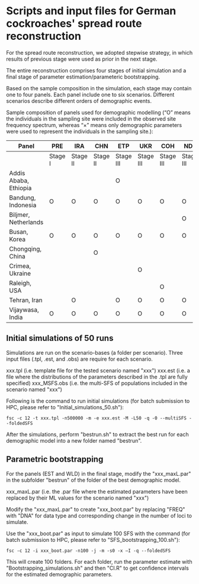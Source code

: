 # Scripts and input files for German cockroaches' spread route reconstruction 

For the spread route reconstruction, we adopted stepwise strategy, in which results of previous stage were used as prior in the next stage. 

The entire reconstruction comprises four stages of initial simulation and a final stage of parameter estimation/parameteric bootstrapping.

Based on the sample composition in the simulation, each stage may contain one to four panels. Each panel include one to six scenarios. Different scenarios describe different orders of demographic events.

Sample composition of panels used for demographic modelling (“O” means the individuals in the sampling site were included in the observed site frequency spectrum, whereas “×” means only demographic parameters were used to represent the individuals in the sampling site.):

| Panel | PRE | IRA | CHN | ETP | UKR | COH | NDL | WST | EST | WLD |
|--- | --- | --- | --- |--- |--- |--- |--- |--- |--- |--- |
|  | Stage I | Stage II | Stage II | Stage III | Stage III | Stage III | Stage III | Stage IV | Final | Final |
| Addis Ababa, Ethiopia |  |  |  | O |  |  |  |  |  | O |
| Bandung, Indonesia | O | O | O | O | O | O | O |  | × | O |  | × |
| Biljmer, Netherlands |  |  |  |  |  |  | O | O |  | O |
| Busan, Korea | O | O | O | O | O | O | O |  | × | O |  | × |
| Chongqing, China |  |  | O |  |  |  |  |  | O |  | × |
| Crimea, Ukraine |  |  |  |  | O |  |  | O |  | O |
| Raleigh, USA |  |  |  |  |  | O |  | O |  | O |
| Tehran, Iran |  | O |  | O | O | O | O | O | O | O |
| Vijaywasa, India | O | O | O | O | O | O | O |  | × | O | O | 


## Initial simulations of 50 runs

Simulations are run on the scenario-bases (a folder per scenario). Three input files (.tpl, .est, and .obs) are require for each scenario.

xxx.tpl (i.e. template file for the tested scenario named "xxx")
xxx.est (i.e. a file where the distributions of the parameters described in the .tpl are fully specified)
xxx_MSFS.obs (i.e. the multi-SFS of populations included in the scenario named "xxx")

Following is the command to run initial simulations (for batch submission to HPC, please refer to "Initial_simulations_50.sh"):

```
fsc -c 12 -t xxx.tpl -n500000 -m -e xxx.est -M -L50 -q -0 --multiSFS --foldedSFS
```

After the simulations, perform "bestrun.sh" to extract the best run for each demographic model into a new folder named "bestrun".


## Parametric bootstrapping 

For the panels (EST and WLD) in the final stage, modify the "xxx_maxL.par" in the subfolder "bestrun" of the folder of the best demographic model.

xxx_maxL.par (i.e. the .par file where the estimated parameters have been replaced by their ML values for the scenario named "xxx")

Modify the "xxx_maxL.par" to create "xxx_boot.par" by replacing "FREQ" with "DNA" for data type and corresponding change in the number of loci to simulate.

Use the "xxx_boot.par" as input to simulate 100 SFS with the command (for batch submission to HPC, please refer to "SFS_bootstrapping_100.sh"):

```
fsc -c 12 -i xxx_boot.par -n100 -j -m -s0 -x –I -q --foldedSFS
```

This will create 100 folders. For each folder, run the parameter estimate with "Bootstrapping_simulations.sh" and then "CI.R" to get confidence intervals for the estimated demographic parameters.

